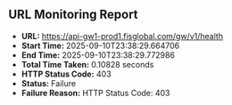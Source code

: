 ## URL Monitoring Report

- **URL:** https://api-gw1-prod1.fisglobal.com/gw/v1/health
- **Start Time:** 2025-09-10T23:38:29.664706
- **End Time:** 2025-09-10T23:38:29.772986
- **Total Time Taken:** 0.10828 seconds
- **HTTP Status Code:** 403
- **Status:** Failure
- **Failure Reason:** HTTP Status Code: 403
